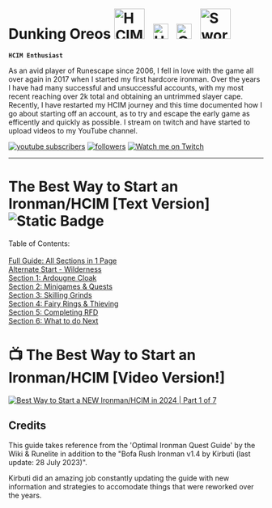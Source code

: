 # Dunking Oreos <img alt="HCIM" width="60px" style="padding-right:10px;" src="https://github.com/user-attachments/assets/d9c409df-bda9-4669-8b86-790593222505"/> <img alt="Untrimmed Slayer" width="30px" style="padding-right:10px;" src="https://github.com/user-attachments/assets/5533dd8c-4972-4ecd-9207-06c95923365a" /> <img alt="QPC" width="30px" style="padding-right:10px;" src="https://github.com/user-attachments/assets/e2bd9d45-edda-498c-a247-454afa3973f2" /> <img alt="Sword" width="60px" style="padding-right:10px;" src="https://github.com/user-attachments/assets/0b601755-f5a0-4a79-aced-e1951e4b49c0" />

**`HCIM Enthusiast`** 

As an avid player of Runescape since 2006, I fell in love with the game all over again in 2017 when I started my first hardcore ironman. Over the years I have had many successful and unsuccessful accounts, with my most recent reaching over 2k total and obtaining an untrimmed slayer cape. Recently, I have restarted my HCIM journey and this time documented how I go about starting off an account, as to try and escape the early game as efficently and quickly as possible. I stream on twitch and have started to upload videos to my YouTube channel.

<!-- Social icons section -->
<p align="left">
      <a href="https://www.youtube.com/@Dunking_Oreos?sub_confirmation=1">
         <img alt="youtube subscribers" title="Subscribe to my YouTube channel" src="https://custom-icon-badges.demolab.com/youtube/channel/subscribers/UCVDAJ5ThtDf4CjkL72G56TQ?color=%23E05D44&label=SUBSCRIBE&logo=video&logoColor=white&style=for-the-badge&labelColor=CE4630""/></a> 
      <a href="https://www.youtube.com/@Dunking_Oreos">            
      <a href="https://www.twitter.com/Dunking_Oreos?follow_confirmation=1">
       <img alt="followers" title="Follow me on Twitter" src="https://custom-icon-badges.demolab.com/twitter/follow/dunking_oreos?color=236ad3&labelColor=1155ba&style=for-the-badge&logo=x&label=Follow&logoColor=white"/></a>
      <a href="https://www.twitch.tv/Dunking_Oreos">
          <img alt="Watch me on Twitch" title="Watch me Stream on Twitch" src="https://custom-icon-badges.demolab.com/twitch/status/Dunking_Oreos?color=8d5cea&labelColor=6441a5&style=for-the-badge&logo=twitch&label=Check out my Stream&logoColor=white"/></a>
      </p>

---

# The Best Way to Start an Ironman/HCIM [Text Version] ![Static Badge](https://img.shields.io/badge/Last_Updated-August_2024-blue) 

Table of Contents: <br /> <br />
[Full Guide: All Sections in 1 Page](https://github.com/DunkingOreos/OSRS/blob/main/Full%20Guide)<br />
[Alternate Start - Wilderness](https://github.com/DunkingOreos/OSRS/blob/main/Wilderness%20Start)<br /> 
[Section 1: Ardougne Cloak](https://github.com/DunkingOreos/OSRS/blob/main/Section%201%3A%20Ardougne%20Cloak)<br />
[Section 2: Minigames & Quests](https://github.com/DunkingOreos/OSRS/blob/main/Section%202%3A%20Minigames%20%26%20Quests)<br />
[Section 3: Skilling Grinds](https://github.com/DunkingOreos/OSRS/blob/main/Section%203%3A%20Skilling%20Grinds)<br />
[Section 4: Fairy Rings & Thieving](https://github.com/DunkingOreos/OSRS/blob/main/Section%204%3A%20Fairy%20Rings%20%26%20Thieving)<br />
[Section 5: Completing RFD](https://github.com/DunkingOreos/OSRS/blob/main/Section%205%3A%20Completing%20RFD)<br />
[Section 6: What to do Next](https://github.com/DunkingOreos/OSRS/blob/main/Section%206:%20What%20to%20do%20Next)<br />

# 📺 The Best Way to Start an Ironman/HCIM [Video Version!]

<!-- BEGIN YOUTUBE-CARDS -->
[![Best Way to Start a NEW Ironman/HCIM in 2024 | Part 1 of 7](https://ytcards.demolab.com/?id=Klszpat2iro&title=Best+Way+to+Start+a+NEW+Ironman%2FHCIM+in+2024+%7C+Part+1+of+7&lang=en&timestamp=1722616206&background_color=%230d1117&title_color=%23ffffff&stats_color=%23dedede&max_title_lines=2&width=300&border_radius=5 "Best Way to Start a NEW Ironman/HCIM in 2024 | Part 1 of 7")](https://www.youtube.com/watch?v=Klszpat2iro)
<!-- END YOUTUBE-CARDS -->

## Credits
This guide takes reference from the 'Optimal Ironman Quest Guide' by the Wiki & Runelite in addition to the "Bofa Rush Ironman v1.4 by Kirbuti (last update: 28 July 2023)". 

Kirbuti did an amazing job constantly updating the guide with new information and strategies to accomodate things that were reworked over the years.	


